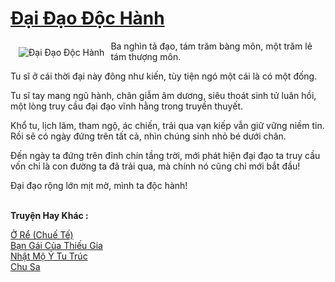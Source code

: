 <a href="https://utruyen.com/truyen/dai-dao-doc-hanh/9964/" title="Đại Đạo Độc Hành"><h1>Đại Đạo Độc Hành</h1></a><div style="display:table"><img align="right" style="float: left; padding: 10px;" src="https://utruyen.com/images/story/200x260/dai-dao-doc-hanh.jpg" alt="Đại Đạo Độc Hành">Ba nghìn tả đạo, tám trăm bàng môn, một trăm lẻ tám thượng môn. <p></p>Tu sĩ ở cái thời đại này đông như kiến, tùy tiện ngó một cái là có một đống.<p></p>Tu sĩ tay mang ngũ hành, chân giẫm âm dương, siêu thoát sinh tử luân hồi, một lòng truy cầu đại đạo vĩnh hằng trong truyền thuyết.<p></p>Khổ tu, lịch lãm, tham ngộ, ác chiến, trải qua vạn kiếp vẫn giữ vững niềm tin. Rồi sẽ có ngày đứng trên tất cả, nhìn chúng sinh nhỏ bé dưới chân.<p></p>Đến ngày ta đứng trên đỉnh chín tầng trời, mới phát hiện đại đạo ta truy cầu vốn chỉ là con đường ta đã trải qua, mà chính nó cũng chỉ mới bắt đầu!<p></p>Đại đạo rộng lớn mịt mờ, mình ta độc hành!</div><p><br><b>Truyện Hay Khác :</b></p><a href="https://utruyen.com/truyen/o-re-chue-te/4569/" alt="Ở Rể (Chuế Tế)">Ở Rể (Chuế Tế)</a><br/><a href="https://truyenngontinhay.wordpress.com/2019/10/03/ban-gai-cua-thieu-gia/" alt="Bạn Gái Của Thiếu Gia">Bạn Gái Của Thiếu Gia</a><br/><a href="https://github.com/quanluxury/ngontinhhot/tree/master/truyenhay/18680/" alt="Nhật Mộ Ỷ Tu Trúc">Nhật Mộ Ỷ Tu Trúc</a><br/><a href="https://truyenngontinhay.wordpress.com/2019/10/03/chu-sa/" alt="Chu Sa">Chu Sa</a><br/>